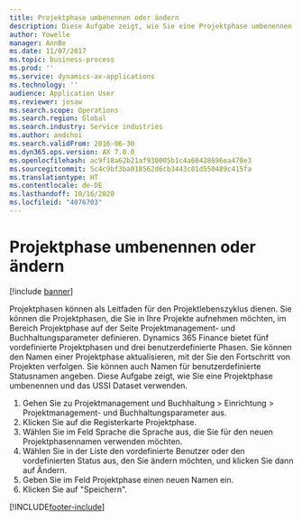 ```yaml
---
title: Projektphase umbenennen oder ändern
description: Diese Aufgabe zeigt, wie Sie eine Projektphase umbenennen oder ändern.
author: Yowelle
manager: AnnBe
ms.date: 11/07/2017
ms.topic: business-process
ms.prod: ''
ms.service: dynamics-ax-applications
ms.technology: ''
audience: Application User
ms.reviewer: josaw
ms.search.scope: Operations
ms.search.region: Global
ms.search.industry: Service industries
ms.author: andchoi
ms.search.validFrom: 2016-06-30
ms.dyn365.ops.version: AX 7.0.0
ms.openlocfilehash: ac9f18a62b21af930005b1c4a60428696ea470e3
ms.sourcegitcommit: 5c4c9bf3ba018562d6cb3443c01d550489c415fa
ms.translationtype: HT
ms.contentlocale: de-DE
ms.lasthandoff: 10/16/2020
ms.locfileid: "4076703"
---
```

# <a name="rename-or-modify-a-project-stage"></a>Projektphase umbenennen oder ändern

[!include [banner](../../includes/banner.md)]

Projektphasen können als Leitfaden für den Projektlebenszyklus dienen. Sie können die Projektphasen, die Sie in Ihre Projekte aufnehmen möchten, im Bereich Projektphase auf der Seite Projektmanagement- und Buchhaltungsparameter definieren. Dynamics 365 Finance bietet fünf vordefinierte Projektphasen und drei benutzerdefinierte Phasen. Sie können den Namen einer Projektphase aktualisieren, mit der Sie den Fortschritt von Projekten verfolgen. Sie können auch Namen für benutzerdefinierte Statusnamen angeben. Diese Aufgabe zeigt, wie Sie eine Projektphase umbenennen und das USSI Dataset verwenden.

1. Gehen Sie zu Projektmanagement und Buchhaltung > Einrichtung > Projektmanagement- und Buchhaltungsparameter aus.
2. Klicken Sie auf die Registerkarte Projektphase.
3. Wählen Sie im Feld Sprache die Sprache aus, die Sie für den neuen Projektphasennamen verwenden möchten.
4. Wählen Sie in der Liste den vordefinierte Benutzer oder den vordefinierten Status aus, den Sie ändern möchten, und klicken Sie dann auf Ändern. 
5. Geben Sie im Feld Projektphase einen neuen Namen ein.
6. Klicken Sie auf "Speichern".


[!INCLUDE[footer-include](../../includes/footer-banner.md)]
